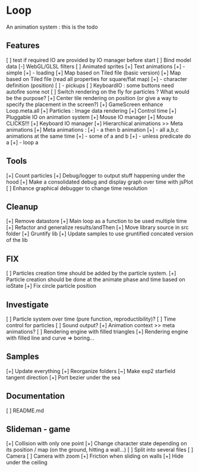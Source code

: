# Loop
An animation system : this is the todo

## Features
 [ ] test if required IO are provided by IO manager before start
 [ ] Bind model data
 [-] WebGL/GLSL filters
 [ ] Animated sprites
 [+] Text animations 
 [+]  - simple
 [+]  - loading
 [+] Map based on Tiled file (basic version)
 [+] Map based on Tiled file (read all properties for square/flat map)
 [+]  - character definition (position)
 [ ]  - pickups
 [ ] KeyboardIO : some buttons need autofire some not
 [ ] Switch rendering on the fly for particles ? What would be the purpose?
 [+] Center tile rendering on position (or give a way to specify the placement in the screen?)
 [+] GameScreen enhance Loop.meta.all
 [+] Particles : Image data rendering
 [+] Control time
 [+] Pluggable IO on animation system
 [+] Mouse IO manager
 [+] Mouse CLICKS!!!
 [+] Keyboard IO manager
 [+] Hierarchical animations >> Meta animations
 [+] Meta animations : 
 [+]  - a then b animation
 [+]  - all a,b,c animations at the same time 
 [+]  - some of a and b
 [+]  - unless predicate do a
 [+]  - loop a 

## Tools
 [+] Count particles 
 [+] Debug/logger to output stuff happening under the hood
 [+] Make a consolidated debug and display graph over time with jsPlot
 [ ] Enhance graphical debugger to change time resolution

## Cleanup 
 [+] Remove datastore
 [+] Main loop as a function to be used multiple time
 [+] Refactor and generalize results/andThen
 [+] Move library source in src folder
 [+] Gruntify lib
 [+] Update samples to use gruntified concated version of the lib 

## FIX
 [ ] Particles creation time should be added by the particle system.
 [+] Particle creation should be done at the animate phase and time based on ioState
 [+] Fix circle particle position

## Investigate 
 [ ] Particle system over time (pure function, reproductibility)?
 [ ] Time control for particles
 [ ] Sound output?
 [+] Animation context >> meta animations?
 [ ] Rendering engine with filled triangles
 [+] Rendering engine with filled line and curve => boring...

## Samples 
 [+] Update everything
 [+] Reorganize folders
 [~] Make exp2 starfield tangent direction
 [+] Port bezier under the sea

## Documentation
 [ ] README.md

## Slideman - game 
 [+] Collision with only one point
 [+] Change character state depending on its position / map (on the ground, hitting a wall...)
 [ ] Split into several files
 [ ] Camera
 [ ] Camera with zoom
 [+] Friction when sliding on walls
 [+] Hide under the ceiling
